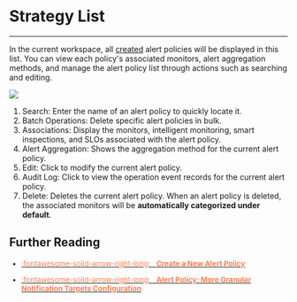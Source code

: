 # Strategy List
---

In the current workspace, all [created](./alert-setting.md#create) alert policies will be displayed in this list. You can view each policy's associated monitors, alert aggregation methods, and manage the alert policy list through actions such as searching and editing.

![](img/strategy-list.png)

1. Search: Enter the name of an alert policy to quickly locate it.  
2. Batch Operations: Delete specific alert policies in bulk.  
3. Associations: Display the monitors, intelligent monitoring, smart inspections, and SLOs associated with the alert policy.  
4. Alert Aggregation: Shows the aggregation method for the current alert policy.  
5. Edit: Click to modify the current alert policy.  
6. Audit Log: Click to view the operation event records for the current alert policy.  
7. Delete: Deletes the current alert policy. When an alert policy is deleted, the associated monitors will be **automatically categorized under default**.


## Further Reading

<font size=2>

<div class="grid cards" markdown>

- [<font color="coral"> :fontawesome-solid-arrow-right-long: &nbsp; **Create a New Alert Policy**</font>](./alert-setting.md)

</div>

<div class="grid cards" markdown>

- [<font color="coral"> :fontawesome-solid-arrow-right-long: &nbsp; **Alert Policy: More Granular Notification Targets Configuration**</font>](./alert-strategy.md)

</div>

</font>